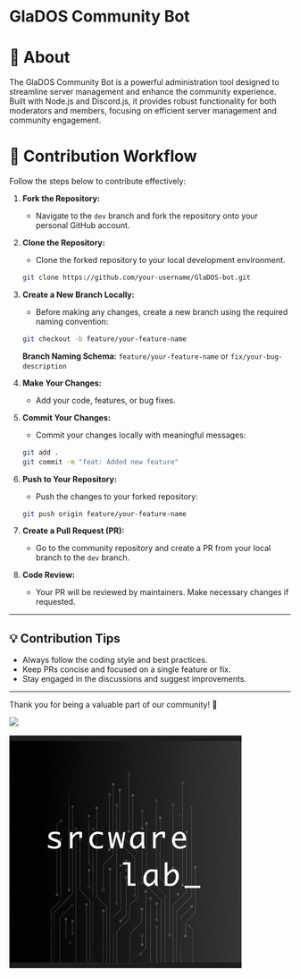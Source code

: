 # GlaDOS Community Bot
# 🤖 About

The GlaDOS Community Bot is a powerful administration tool designed to streamline server management and enhance the community experience. Built with Node.js and Discord.js, it provides robust functionality for both moderators and members, focusing on efficient server management and community engagement.

# 🚀 Contribution Workflow

Follow the steps below to contribute effectively:

1. **Fork the Repository:**
   - Navigate to the `dev` branch and fork the repository onto your personal GitHub account.

2. **Clone the Repository:**
   - Clone the forked repository to your local development environment.
   ```bash
   git clone https://github.com/your-username/GlaDOS-bot.git
   ```

3. **Create a New Branch Locally:**
   - Before making any changes, create a new branch using the required naming convention:
   ```bash
   git checkout -b feature/your-feature-name
   ```
   **Branch Naming Schema:** `feature/your-feature-name` or `fix/your-bug-description`

4. **Make Your Changes:**
   - Add your code, features, or bug fixes.

5. **Commit Your Changes:**
   - Commit your changes locally with meaningful messages:
   ```bash
   git add .
   git commit -m "feat: Added new feature"
   ```

6. **Push to Your Repository:**
   - Push the changes to your forked repository:
   ```bash
   git push origin feature/your-feature-name
   ```

7. **Create a Pull Request (PR):**
   - Go to the community repository and create a PR from your local branch to the `dev` branch.

8. **Code Review:**
   - Your PR will be reviewed by maintainers. Make necessary changes if requested.

---

## 💡 Contribution Tips

- Always follow the coding style and best practices.
- Keep PRs concise and focused on a single feature or fix.
- Stay engaged in the discussions and suggest improvements.

---

Thank you for being a valuable part of our community! 🎉




<a href="https://discord.gg/X69MUr2DKm" title="Discord server invite link"><img src="https://freelogopng.com/images/all_img/1691730767discord-logo-transparent.png" width="100"></a>

![SourcewareLab Logo](https://raw.githubusercontent.com/SourcewareLab/community-website/refs/heads/main/imgs/logo.png)

